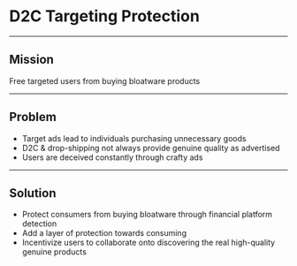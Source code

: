 # D2C Targeting Protection

---

## Mission

Free targeted users from buying bloatware products

---

## Problem

- Target ads lead to individuals purchasing unnecessary goods
- D2C & drop-shipping not always provide genuine quality as advertised
- Users are deceived constantly through crafty ads

---

## Solution

- Protect consumers from buying bloatware through financial platform detection
- Add a layer of protection towards consuming
- Incentivize users to collaborate onto discovering the real high-quality genuine products
